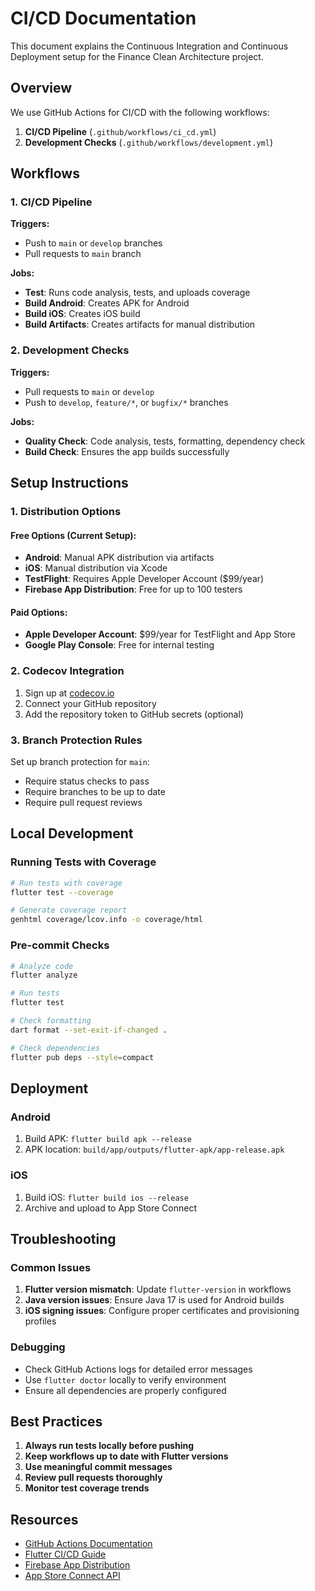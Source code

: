# CI/CD Documentation

This document explains the Continuous Integration and Continuous Deployment setup for the Finance Clean Architecture project.

## Overview

We use GitHub Actions for CI/CD with the following workflows:

1. **CI/CD Pipeline** (`.github/workflows/ci_cd.yml`)
2. **Development Checks** (`.github/workflows/development.yml`)

## Workflows

### 1. CI/CD Pipeline

**Triggers:**
- Push to `main` or `develop` branches
- Pull requests to `main` branch

**Jobs:**
- **Test**: Runs code analysis, tests, and uploads coverage
- **Build Android**: Creates APK for Android
- **Build iOS**: Creates iOS build
- **Build Artifacts**: Creates artifacts for manual distribution

### 2. Development Checks

**Triggers:**
- Pull requests to `main` or `develop`
- Push to `develop`, `feature/*`, or `bugfix/*` branches

**Jobs:**
- **Quality Check**: Code analysis, tests, formatting, dependency check
- **Build Check**: Ensures the app builds successfully

## Setup Instructions

### 1. Distribution Options

#### Free Options (Current Setup):
- **Android**: Manual APK distribution via artifacts
- **iOS**: Manual distribution via Xcode
- **TestFlight**: Requires Apple Developer Account ($99/year)
- **Firebase App Distribution**: Free for up to 100 testers

#### Paid Options:
- **Apple Developer Account**: $99/year for TestFlight and App Store
- **Google Play Console**: Free for internal testing

### 2. Codecov Integration

1. Sign up at [codecov.io](https://codecov.io)
2. Connect your GitHub repository
3. Add the repository token to GitHub secrets (optional)

### 3. Branch Protection Rules

Set up branch protection for `main`:
- Require status checks to pass
- Require branches to be up to date
- Require pull request reviews

## Local Development

### Running Tests with Coverage

```bash
# Run tests with coverage
flutter test --coverage

# Generate coverage report
genhtml coverage/lcov.info -o coverage/html
```

### Pre-commit Checks

```bash
# Analyze code
flutter analyze

# Run tests
flutter test

# Check formatting
dart format --set-exit-if-changed .

# Check dependencies
flutter pub deps --style=compact
```

## Deployment

### Android

1. Build APK: `flutter build apk --release`
2. APK location: `build/app/outputs/flutter-apk/app-release.apk`

### iOS

1. Build iOS: `flutter build ios --release`
2. Archive and upload to App Store Connect

## Troubleshooting

### Common Issues

1. **Flutter version mismatch**: Update `flutter-version` in workflows
2. **Java version issues**: Ensure Java 17 is used for Android builds
3. **iOS signing issues**: Configure proper certificates and provisioning profiles

### Debugging

- Check GitHub Actions logs for detailed error messages
- Use `flutter doctor` locally to verify environment
- Ensure all dependencies are properly configured

## Best Practices

1. **Always run tests locally before pushing**
2. **Keep workflows up to date with Flutter versions**
3. **Use meaningful commit messages**
4. **Review pull requests thoroughly**
5. **Monitor test coverage trends**

## Resources

- [GitHub Actions Documentation](https://docs.github.com/en/actions)
- [Flutter CI/CD Guide](https://docs.flutter.dev/deployment/ci)
- [Firebase App Distribution](https://firebase.google.com/docs/app-distribution)
- [App Store Connect API](https://developer.apple.com/documentation/appstoreconnectapi) 